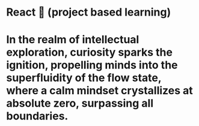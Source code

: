 # React 🤩 (project based learning)


# In the realm of intellectual exploration, curiosity sparks the ignition, propelling minds into the superfluidity of the flow state, where a calm mindset crystallizes at absolute zero, surpassing all boundaries. 